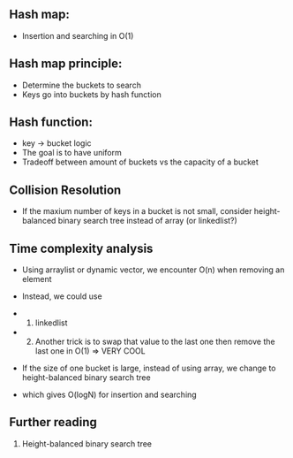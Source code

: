 <!-- https://leetcode.com/explore/learn/card/hash-table/182/practical-applications/1109/ -->

## Hash map:
- Insertion and searching in O(1)

## Hash map principle:
  - Determine the buckets to search
  - Keys go into buckets by hash function

## Hash function:
  - key -> bucket logic
  - The goal is to have uniform
  - Tradeoff between amount of buckets vs the capacity of a bucket


## Collision Resolution
  - If the maxium number of keys in a bucket is not small, consider height-balanced binary search tree instead of array (or linkedlist?)

## Time complexity analysis
  - Using arraylist or dynamic vector, we encounter O(n) when removing an element
  - Instead, we could use
  - 1. linkedlist
  - 2. Another trick is to swap that value to the last one then remove the last one in O(1) => VERY COOL

  - If the size of one bucket is large, instead of using array, we change to height-balanced binary search tree
  - which gives O(logN) for insertion and searching

## Further reading
1. Height-balanced binary search tree